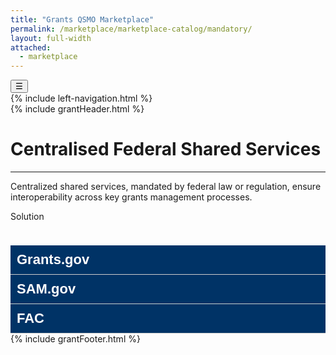 ```yaml
---
title: "Grants QSMO Marketplace"
permalink: /marketplace/marketplace-catalog/mandatory/
layout: full-width
attached:
  - marketplace
---
```

<style>
.accordion-header {
  background: #003366;
  color: #fff;
  padding: 10px;
  font-weight: bold;
  border: none;
  width: 100%;
  text-align: left;
  cursor: pointer;
  font-size:22px
}

.accordion-content {
  display: none;
  padding: 10px;
  border: 1px solid #ddd;
  border-top: none;
}
.accordion-item {
    border-bottom: 1px solid #ccc;
}
.accordion-item.active .accordion-content {
  display: block;
  background:#fff !important;
  color:#1b1b1b !important;
}
</style>
<div class="grid-container">
<button class="menu-toggle" onclick="toggleSidebar()">☰</button>
  <div id="esgms-header" class="grid-row">
    {% include left-navigation.html %}
    <div class="column-left desktop:grid-col-9">
      {% include grantHeader.html %}
      <div class="home-content">
       <h1 class="federal-title">Centralised Federal Shared Services</h1>
       <hr>
    <p class="federal-intro">
     Centralized shared services, mandated by federal law or regulation, ensure interoperability across key grants management processes. 
    </p>
   <div class="federal-accordion-header" style="
    height: 55px;
">Solution
    </div> 
   <div class="federal-table">
  <!-- Grants.gov -->
  <div class="accordion-item">
    <button class="accordion-header">Grants.gov</button>
    <div class="accordion-content">
      <div class="federal-row">
        <div class="federal-cell federal-col-name">
          <img src="{{site.baseurl}}/assets/images/grants.gov.png" alt="Grants.gov Logo" class="federal-logo">
          <p><strong>Provider Agency:</strong> U.S. Dept. of Health and Human Services</p>
          <p><strong>Website:</strong> <a href="https://www.grants.gov/">https://www.grants.gov/</a></p>
          <p><strong>Contact:</strong> support@grants.gov</p>
        </div>
        <div class="federal-cell federal-col-desc">
          Grants.gov is the central hub for federal discretionary grant and cooperative agreement funding announcements, known as Notices of Funding Opportunity (NOFOs). Directed by the Office of Management and Budget (OMB), all federal grant-making agencies must publish these opportunities on the platform, making it easier for the public to identify and apply for funding. Established under the Federal Financial Assistance Management Improvement Act of 1999 (<a href="https://www.congress.gov/bill/106th-congress/senate-bill/468">Pub. L. No. 106—107</a>) and OMB Memorandum M-04-01, Grants.gov also provides resources to streamline the application process.
        </div>
      </div>
    </div>
  </div>
  <!-- SAM.gov -->
  <div class="accordion-item">
    <button class="accordion-header">SAM.gov</button>
    <div class="accordion-content">
      <div class="federal-row">
        <div class="federal-cell federal-col-name">
          <img src="{{site.baseurl}}/assets/images/sam.gov.png" alt="SAM.gov Logo" class="federal-logo">
          <p><strong>Provider Agency:</strong> GSA</p>
          <p><strong>Website:</strong> <a href="https://sam.gov/">https://sam.gov/</a></p>
          <p><strong>Contact:</strong> IAEOutreach@gsa.gov</p>
        </div>
        <div class="federal-cell federal-col-desc">
          The System for Award Management (SAM.gov) is the U.S. Government's official platform for managing federal contracting and financial assistance (including grants and cooperative agreements) processes. Entities use SAM.gov to register for doing business with the government, update or renew registrations, and check registration status. The site also provides access to records on entity registration, performance, and exclusions; assistance listings; wage determinations; contract opportunities; and contract data reports. Additionally, SAM.gov supports submission of BioPreferred and Service Contract Reports and offers publicly available award data via system accounts and data extracts, consolidating previously separate systems into one streamlined platform.<br><br>
          SAM.gov is the authoritative repository for financial assistance data, integrating the Unique Entity Identifier and System for Award Management (as outlined in <a href="https://www.ecfr.gov/current/title-2/subtitle-A/chapter-I/part-25">2 CFR Part 25</a>), the Federal Awardee Performance and Integrity Information System (FAPIIS), mandated by <a href=" https://uscode.house.gov/view.xhtml?req=(title:41%20section:2313%20edition:prelim)%20OR%20(granuleid:USC-prelim-title41-section2313)&f=treesort&edition=prelim&num=0&jumpTo=true">41 U.S.C. § 2313</a>, and the Federal Funding Accountability and Transparency Act (FFATA) of 2006 (<a href="https://www.congress.gov/bill/109th-congress/senate-bill/2590">Pub. L. No. 109—282</a>). Together, these components ensure comprehensive oversight and accessibility to federal award information.
        </div>
      </div>
    </div>
  </div>
  <!-- FAC -->
  <div class="accordion-item">
    <button class="accordion-header">FAC</button>
    <div class="accordion-content">
      <div class="federal-row">
        <div class="federal-cell federal-col-name">
          <img src="{{site.baseurl}}/assets/images/fac.gov.png" alt="FAC Logo" class="federal-logo">
          <p><strong>Provider Agency:</strong> GSA</p>
          <p><strong>Website:</strong> <a href="https://sam.gov/">https://sam.gov/</a></p>
          <p><strong>Contact:</strong> IAEOutreach@gsa.gov</p>
        </div>
        <div class="federal-cell federal-col-desc">
         The Federal Audit Clearinghouse (FAC), established under the Single Audit Act Amendments of 1996 <a href="https://www.congress.gov/bill/104th-congress/senate-bill/1579">(Pub. L. No. 104—156)</a> and <a href=" https://www.ecfr.gov/current/title-2/subtitle-A/chapter-II/part-200">2 CFR Part 200</a>, is the central repository for single audit reporting packages from federal financial assistance 
         recipients meeting the federal expenditure threshold during their fiscal year. It distributes audit packages to federal agencies, supports Office of Management and Budget (OMB) oversight, maintains a public database of completed audits,and helps streamline compliance with Single Audit requirements for auditors and auditees.
        </div>
      </div>
    </div>
  </div>
</div>
</div>
{% include grantFooter.html %}
</div> 
</div>
</div>
<script>
document.querySelectorAll(".accordion-header").forEach(header => {
  header.addEventListener("click", () => {
    header.parentElement.classList.toggle("active");
  });
});
</script>
